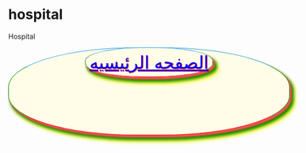 # hospital
Hospital

  <style type="text/css">.home{

         text-align:center;

         font-size:35px;

         text-shadow: 1px 1px 1px red;

         background-color:#fffde7;

         color:blue;

         width:550px;

         height:160px;

         border-radius:45%;

         margin:auto;

         padding:8px;

         border-style:solid;

         border-width:1px;

         border-color:#2196f3 green red green;

         box-shadow: 3px 4px 3px 1px #ef5350 ,6px 8px 6px 2px green ,9px 12px 9px 1px yellow;

         

          }</style>
  <div class="home"><a class="home" href="delengathosssptal.html" >الصفحه الرئيسيه</a></div>
